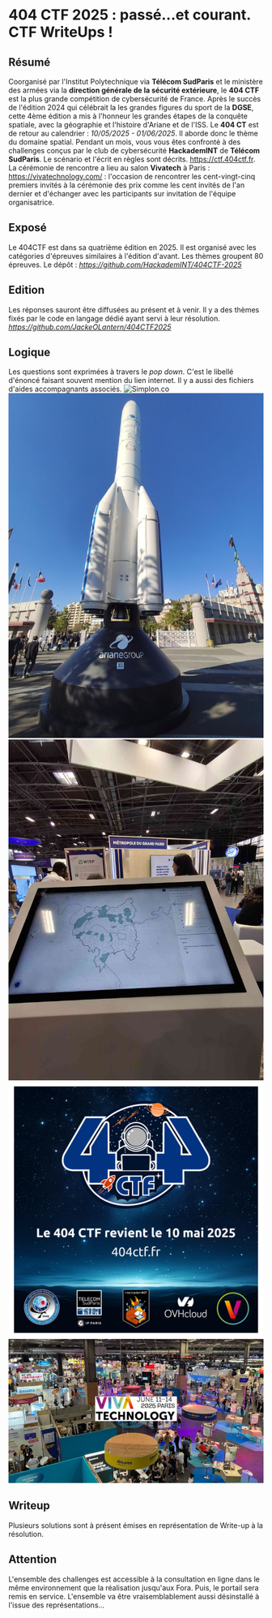 # __404 CTF__ 2025 : passé...et courant. CTF WriteUps !
## __Résumé__
Coorganisé par l'Institut Polytechnique via __Télécom SudParis__ et le ministère des armées via la __direction générale de la sécurité extérieure__, le __404 CTF__ est la plus grande compétition de cybersécurité de France. Après le succès de l'édition 2024 qui célébrait la les grandes figures du sport de la __DGSE__, cette 4ème édition a mis à l'honneur les grandes étapes de la conquête spatiale, avec la géographie et l'histoire d'Ariane et de l'ISS. Le __404 CT__ est de retour au calendrier : *10/05/2025 - 01/06/2025*. Il aborde donc le thème du domaine spatial. Pendant un mois, vous vous êtes confronté à des challenges conçus par le club de cybersécurité __HackademINT__ de __Télécom SudParis__. Le scénario et l'écrit en règles sont décrits. https://ctf.404ctf.fr. La cérémonie de rencontre a lieu au salon __Vivatech__ à Paris : https://vivatechnology.com/ : l'occasion de rencontrer les cent-vingt-cinq premiers invités à la cérémonie des prix comme les cent invités de l'an dernier et d'échanger avec les participants sur invitation de l'équipe organisatrice.

## __Exposé__
Le 404CTF est dans sa quatrième édition en 2025. Il est organisé avec les catégories d'épreuves similaires à l'édition d'avant. Les thèmes groupent 80 épreuves. Le dépôt : *https://github.com/HackademINT/404CTF-2025*  

## __Edition__
Les réponses sauront être diffusées au présent et à venir. Il y a des thèmes fixés par le code en langage dédié ayant servi à leur résolution. *https://github.com/JackeOLantern/404CTF2025* 

## __Logique__
Les questions sont exprimées à travers le *pop down*. C'est le libellé d'énoncé faisant souvent mention du lien internet. Il y a aussi des fichiers d'aides accompagnants associés.
![Simplon.co](https://www.404ctf.fr/assets/2025/logos/logo.png)
![image](assets/images/navettesiae.jpg)
![image](assets/images/panneaurama.jpg)
![image](assets/images/annonce-edition-2025.jpg)
![image](assets/images/vivatech-2025.jpg)

## __Writeup__
Plusieurs solutions sont à présent émises en représentation de Write-up à la résolution. 

## __Attention__
L'ensemble des challenges est accessible à la consultation en ligne dans le même environnement que la réalisation jusqu'aux Fora. Puis, le portail sera remis en service. L'ensemble va être vraisemblablement aussi désinstallé à l'issue des représentations...
